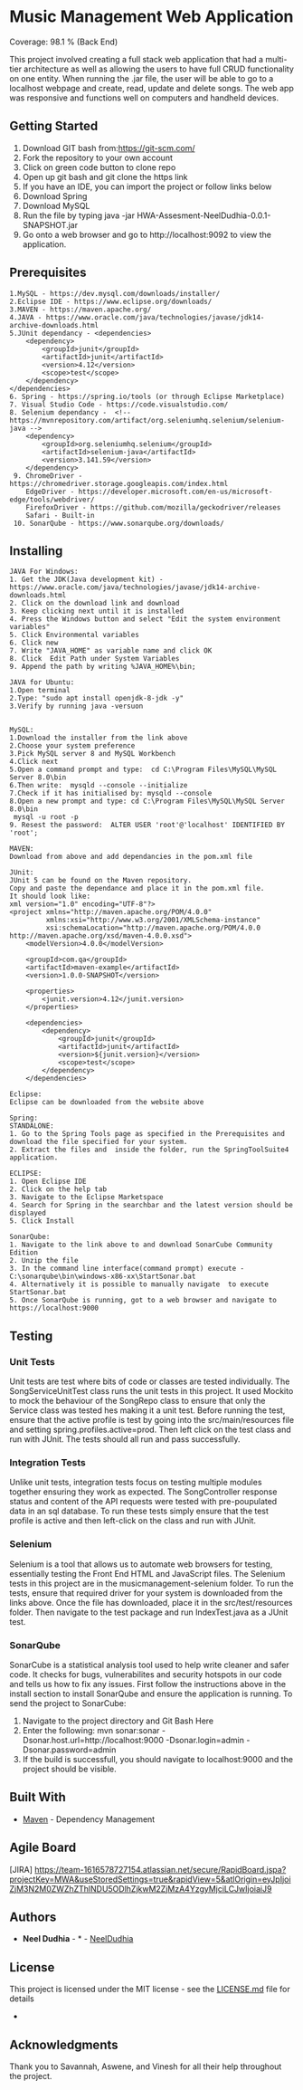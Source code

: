 # Music Management Web Application
Coverage: 98.1 % (Back End)

This project involved creating a full stack web application that had a multi-tier architecture as well as allowing the users to have full CRUD functionality on one entity. When running the .jar file, the user will be able to go to a localhost webpage and create, read, update and delete songs.
The web app was responsive and functions well on computers and handheld devices.

   
## Getting Started

1. Download GIT bash from:https://git-scm.com/
2. Fork the repository to your own account
3. Click on green code button to clone repo
4. Open up git bash and git clone the https link
5. If you have an IDE, you can import the project or follow links below
6. Download Spring 
7. Download MySQL
8. Run the file by typing java -jar HWA-Assesment-NeelDudhia-0.0.1-SNAPSHOT.jar
9. Go onto a web browser and go to http://localhost:9092 to view the application. 


## Prerequisites
```
1.MySQL - https://dev.mysql.com/downloads/installer/
2.Eclipse IDE - https://www.eclipse.org/downloads/
3.MAVEN - https://maven.apache.org/
4.JAVA - https://www.oracle.com/java/technologies/javase/jdk14-archive-downloads.html
5.JUnit dependancy - <dependencies>
    <dependency>
        <groupId>junit</groupId>
        <artifactId>junit</artifactId>
        <version>4.12</version>
        <scope>test</scope>
    </dependency>
</dependencies>
6. Spring - https://spring.io/tools (or through Eclipse Marketplace)
7. Visual Studio Code - https://code.visualstudio.com/
8. Selenium dependancy -  <!-- https://mvnrepository.com/artifact/org.seleniumhq.selenium/selenium-java -->
    <dependency>
        <groupId>org.seleniumhq.selenium</groupId>
        <artifactId>selenium-java</artifactId>
        <version>3.141.59</version>
    </dependency>
 9. ChromeDriver - https://chromedriver.storage.googleapis.com/index.html
    EdgeDriver - https://developer.microsoft.com/en-us/microsoft-edge/tools/webdriver/
    FirefoxDriver - https://github.com/mozilla/geckodriver/releases
    Safari - Built-in
 10. SonarQube - https://www.sonarqube.org/downloads/
```

## Installing
```
JAVA For Windows:
1. Get the JDK(Java development kit) - https://www.oracle.com/java/technologies/javase/jdk14-archive-downloads.html
2. Click on the download link and download
3. Keep clicking next until it is installed
4. Press the Windows button and select "Edit the system environment variables"
5. Click Environmental variables
6. Click new
7. Write "JAVA_HOME" as variable name and click OK
8. Click  Edit Path under System Variables
9. Append the path by writing %JAVA_HOME%\bin;

JAVA for Ubuntu:
1.Open terminal
2.Type: "sudo apt install openjdk-8-jdk -y"
3.Verify by running java -versuon


MySQL:
1.Download the installer from the link above 
2.Choose your system preference
3.Pick MySQL server 8 and MySQL Workbench
4.Click next
5.Open a command prompt and type:  cd C:\Program Files\MySQL\MySQL Server 8.0\bin
6.Then write:  mysqld --console --initialize
7.Check if it has initialised by: mysqld --console
8.Open a new prompt and type: cd C:\Program Files\MySQL\MySQL Server 8.0\bin
 mysql -u root -p
9. Resest the password:  ALTER USER 'root'@'localhost' IDENTIFIED BY 'root';

MAVEN:
Download from above and add dependancies in the pom.xml file

JUnit:
JUnit 5 can be found on the Maven repository. 
Copy and paste the dependance and place it in the pom.xml file.
It should look like:
xml version="1.0" encoding="UTF-8"?>
<project xmlns="http://maven.apache.org/POM/4.0.0"
         xmlns:xsi="http://www.w3.org/2001/XMLSchema-instance"
         xsi:schemaLocation="http://maven.apache.org/POM/4.0.0 http://maven.apache.org/xsd/maven-4.0.0.xsd">
    <modelVersion>4.0.0</modelVersion>

    <groupId>com.qa</groupId>
    <artifactId>maven-example</artifactId>
    <version>1.0.0-SNAPSHOT</version>

    <properties>
        <junit.version>4.12</junit.version>
    </properties>

    <dependencies>
        <dependency>
            <groupId>junit</groupId>
            <artifactId>junit</artifactId>
            <version>${junit.version}</version>
            <scope>test</scope>
        </dependency>
    </dependencies>

Eclipse: 
Eclipse can be downloaded from the website above

Spring:
STANDALONE:
1. Go to the Spring Tools page as specified in the Prerequisites and download the file specified for your system.
2. Extract the files and  inside the folder, run the SpringToolSuite4 application.

ECLIPSE:
1. Open Eclipse IDE
2. Click on the help tab
3. Navigate to the Eclipse Marketspace
4. Search for Spring in the searchbar and the latest version should be displayed
5. Click Install

SonarQube: 
1. Navigate to the link above to and download SonarCube Community Edition
2. Unzip the file 
3. In the command line interface(command prompt) execute - C:\sonarqube\bin\windows-x86-xx\StartSonar.bat
4. Alternatively it is possible to manually navigate  to execute StartSonar.bat
5. Once SonarQube is running, got to a web browser and navigate to https://localhost:9000
``` 

## Testing

### Unit Tests 

Unit tests are test where bits of code or classes are tested individually. The SongServiceUnitTest class runs the unit tests in this project. It used Mockito to mock the behaviour of the SongRepo class to ensure that only the Service class was tested hes making it a unit test.
Before running the test, ensure that the active profile is test by going into the src/main/resources file and setting spring.profiles.active=prod. Then left click on the test class and run with JUnit. The tests should all run and pass successfully.

### Integration Tests

Unlike unit tests, integration tests focus on testing multiple modules together ensuring they work as expected. The SongController response status and content of the API requests were tested with pre-poupulated data in an sql database. To run these tests simply ensure that the test profile is active and then left-click on the class and run with JUnit.

### Selenium

Selenium is a tool that allows us to automate web browsers for testing, essentially testing the Front End HTML and JavaScript files. The Selenium tests in this project are in the musicmanagement-selenium folder. To run the tests, ensure that required driver for your system is downloaded from the links above. Once the file has downloaded, place it in the src/test/resources folder. Then navigate to the test package and run IndexTest.java as a JUnit test.

### SonarQube

 SonarCube is a statistical analysis tool used to help write cleaner and safer code. It checks for bugs, vulnerabilites and security hotspots in our code and tells us how to fix any issues.
First follow the instructions above in the install section to install SonarQube and ensure the application is running. To send the project to SonarCube:
1. Navigate to the project directory and Git Bash Here
2. Enter the following:
 mvn sonar:sonar -Dsonar.host.url=http://localhost:9000 
 -Dsonar.login=admin -Dsonar.password=admin
 3. If the build is successfull, you should navigate to localhost:9000 and the project should be visible.

## Built With

* [Maven](https://maven.apache.org/) - Dependency Management


## Agile Board
[JIRA] https://team-1616578727154.atlassian.net/secure/RapidBoard.jspa?projectKey=MWA&useStoredSettings=true&rapidView=5&atlOrigin=eyJpIjoiZjM3N2M0ZWZhZThlNDU5ODlhZjkwM2ZjMzA4YzgyMjciLCJwIjoiaiJ9

## Authors

* **Neel Dudhia** - * - [NeelDudhia](https://github.com/NeelDQA)

## License

This project is licensed under the MIT license - see the [LICENSE.md](LICENSE.md) file for details 

*

## Acknowledgments
Thank you to Savannah, Aswene, and Vinesh for all their help throughout the project.
